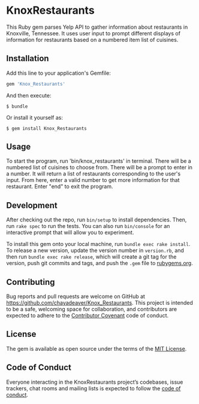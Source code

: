 # KnoxRestaurants

This Ruby gem parses Yelp API to gather information about restaurants in Knoxville, Tennessee. It uses user input to prompt different displays of information for restaurants based on a numbered item list of cuisines. 

## Installation

Add this line to your application's Gemfile:

```ruby
gem 'Knox_Restaurants'
```

And then execute:

    $ bundle

Or install it yourself as:

    $ gem install Knox_Restaurants

## Usage

To start the program, run 'bin/knox_restaurants' in terminal. There will be a numbered list of cuisines to choose from. There will be a prompt to enter in a number. It will return a list of restaurants corresponding to the user's input. From here, enter a valid number to get more information for that restaurant. Enter "end" to exit the program.

## Development

After checking out the repo, run `bin/setup` to install dependencies. Then, run `rake spec` to run the tests. You can also run `bin/console` for an interactive prompt that will allow you to experiment.

To install this gem onto your local machine, run `bundle exec rake install`. To release a new version, update the version number in `version.rb`, and then run `bundle exec rake release`, which will create a git tag for the version, push git commits and tags, and push the `.gem` file to [rubygems.org](https://rubygems.org).

## Contributing

Bug reports and pull requests are welcome on GitHub at https://github.com/chayadeaver/Knox_Restaurants. This project is intended to be a safe, welcoming space for collaboration, and contributors are expected to adhere to the [Contributor Covenant](http://contributor-covenant.org) code of conduct.

## License

The gem is available as open source under the terms of the [MIT License](https://opensource.org/licenses/MIT).

## Code of Conduct

Everyone interacting in the KnoxRestaurants project’s codebases, issue trackers, chat rooms and mailing lists is expected to follow the [code of conduct](https://github.com/[USERNAME]/Knox_Restaurants/blob/master/CODE_OF_CONDUCT.md).
